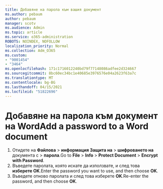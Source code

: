 ```yaml
---
title: Добавяне на парола към вашия документ
ms.author: pebaum
author: pebaum
manager: scotv
ms.audience: Admin
ms.topic: article
ms.service: o365-administration
ROBOTS: NOINDEX, NOFOLLOW
localization_priority: Normal
ms.collection: Adm_O365
ms.custom:
- "9001454"
- "3464"
ms.openlocfilehash: 171c1716012240bd79f77148086adfee2d324667
ms.sourcegitcommit: 8bc60ec34bc1e40685e3976576e04a2623f63a7c
ms.translationtype: MT
ms.contentlocale: bg-BG
ms.lasthandoff: 04/15/2021
ms.locfileid: "51822696"
---
```

# <a name="add-a-password-to-a-word-document"></a><span data-ttu-id="df45f-102">Добавяне на парола към документ на Word</span><span class="sxs-lookup"><span data-stu-id="df45f-102">Add a password to a Word document</span></span>

1. <span data-ttu-id="df45f-103">Отидете на **Файлова**  >  **информация Защита на**  >  **шифроването на** документа с  >  **парола**.</span><span class="sxs-lookup"><span data-stu-id="df45f-103">Go to **File** > **Info** > **Protect Document** > **Encrypt with Password**.</span></span>
2. <span data-ttu-id="df45f-104">Въведете паролата, която искате да използвате, и след това **изберете OK**.</span><span class="sxs-lookup"><span data-stu-id="df45f-104">Enter the password you want to use, and then choose **OK**.</span></span>
3. <span data-ttu-id="df45f-105">Въведете отново паролата и след това изберете **OK**.</span><span class="sxs-lookup"><span data-stu-id="df45f-105">Re-enter the password, and then choose **OK**.</span></span>